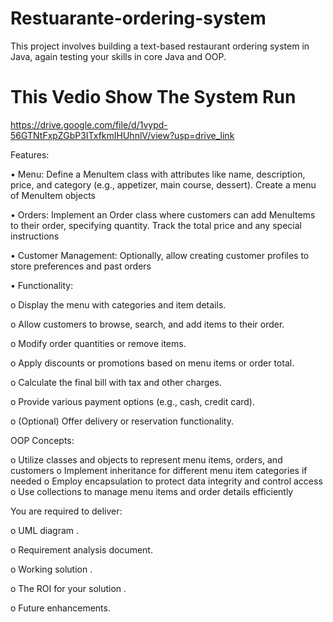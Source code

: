 # Restuarante-ordering-system
This project involves building a text-based restaurant ordering system in Java, again testing your skills in core Java and OOP.

# This Vedio Show The System Run


https://drive.google.com/file/d/1vypd-56GTNtFxpZGbP3ITxfkmIHUhnlV/view?usp=drive_link




Features:

•    Menu: Define a MenuItem class with attributes like name, description, price, and category (e.g., appetizer, main course, dessert). Create a menu of MenuItem objects


•    Orders: Implement an Order class where customers can add MenuItems to their order, specifying quantity. Track the total price and any special instructions


•    Customer Management: Optionally, allow creating customer profiles to store preferences and past orders


•    Functionality:



o    Display the menu with categories and item details.

o    Allow customers to browse, search, and add items to their order.

o    Modify order quantities or remove items.

o    Apply discounts or promotions based on menu items or order total.

o    Calculate the final bill with tax and other charges.

o    Provide various payment options (e.g., cash, credit card).

o    (Optional) Offer delivery or reservation functionality.


 

OOP Concepts:


o    Utilize classes and objects to represent menu items, orders, and customers
o    Implement inheritance for different menu item categories if needed
o    Employ encapsulation to protect data integrity and control access
o    Use collections to manage menu items and order details efficiently

 

You are required to deliver:


o    UML diagram .

o    Requirement analysis document.

o    Working solution .

o    The ROI for your solution .

o    Future enhancements.
